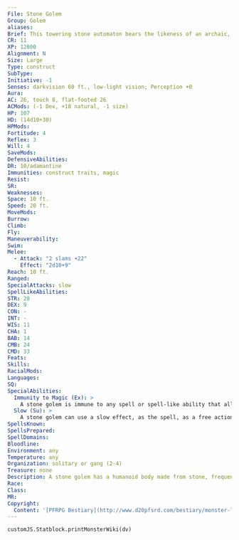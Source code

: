 ```yaml
---
File: Stone Golem
Group: Golem
aliases: 
Brief: This towering stone automaton bears the likeness of an archaic, armored warrior. It moves with ponderous but inexorable steps.
CR: 11
XP: 12800
Alignment: N
Size: Large
Type: construct
SubType: 
Initiative: -1
Senses: darkvision 60 ft., low-light vision; Perception +0
Aura: 
AC: 26, touch 8, flat-footed 26
ACMods: (-1 Dex, +18 natural, -1 size)
HP: 107
HD: (14d10+30)
HPMods: 
Fortitude: 4
Reflex: 3
Will: 4
SaveMods: 
DefensiveAbilities: 
DR: 10/adamantine
Immunities: construct traits, magic
Resist: 
SR: 
Weaknesses: 
Space: 10 ft.
Speed: 20 ft.
MoveMods: 
Burrow: 
Climb: 
Fly: 
Maneuverability: 
Swim: 
Melee: 
  - Attack: "2 slams +22"
    Effect: "2d10+9"
Reach: 10 ft.
Ranged: 
SpecialAttacks: slow
SpellLikeAbilities: 
STR: 28
DEX: 9
CON: -
INT: -
WIS: 11
CHA: 1
BAB: 14
CMB: 24
CMD: 33
Feats: 
Skills: 
RacialMods: 
Languages: 
SQ: 
SpecialAbilities:
  Immunity to Magic (Ex): >
    A stone golem is immune to any spell or spell-like ability that allows spell resistance. In addition, certain spells and effects function differently against the creature, as noted below.  • A transmute rock to mud spell slows a stone golem (as the slow spell) for 2d6 rounds, with no saving throw, while transmute mud to rock heals all of its lost hit points.  • A stone to flesh spell does not actually change the golem's structure but negates its damage reduction and immunity to magic for 1 full round.
  Slow (Su): >
    A stone golem can use a slow effect, as the spell, as a free action once every 2 rounds. The effect has a range of 10 feet in a burst centered on the golem and a duration of 7 rounds, requiring a DC 17 Will save to negate. The save DC is Constitution-based.
SpellsKnown: 
SpellsPrepared: 
SpellDomains: 
Bloodline: 
Environment: any
Temperature: any
Organization: solitary or gang (2-4)
Treasure: none
Description: A stone golem has a humanoid body made from stone, frequently stylized to suit its creator. For example, it might look like it is wearing armor, with a particular symbol carved on the breastplate, or have designs worked into the stone of its limbs. Its head is often carved to resemble a helmet or the head of some beast. While it may be sculpted to carry a stone shield or stone weapon such as a sword, these aesthetic choices do not affect its combat abilities.  Like most golems, a stone golem cannot speak and makes no sound other than the grinding of stone against stone when it moves. A stone golem is 9 feet tall and weighs around 2,000 pounds.  Construction A stone golem's body is chiseled from a single block of hard stone, such as granite, weighing at least 3,000 pounds. The stone must be of exceptional quality, and costs 5,000 gp.  Stone Golem CL 14th; Price 105,000 gp Construction Requirements Craft Construct, antimagic field, geas/quest, limited wish, symbol of stunning, creator must be caster level 14th; Skill Craft (sculpture) or Craft (stonemasonry) DC 19; Cost 55,000 gp
Race: 
Class: 
MR: 
Copyright:
  Content: '[PFRPG Bestiary](http://www.d20pfsrd.com/bestiary/monster-listings/constructs/golem/stone-golem)'
---
```

```dataviewjs
customJS.Statblock.printMonsterWiki(dv)
```
